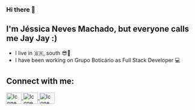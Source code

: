 ### Hi there 👋
## I'm Jéssica Neves Machado, but everyone calls me **Jay Jay** :)


- I live in :brazil:, south :sunglasses::sunrise:
- I have been working on Grupo Boticário as Full Stack Developer :computer:

## Connect with me:
<a href="https://www.linkedin.com/in/jessicanevesmachado/" target="_blank">
<img align="center" alt="Icone do linkedin" height="30" width="40" src="https://cdn.jsdelivr.net/npm/simple-icons@3.0.1/icons/linkedin.svg" style="max-width:100%;">
</a>
<a href="https://www.instagram.com/jessicanevesmachado/" target="_blank">
<img align="center" alt="Icone do Instagram" height="30" width="40" src="https://cdn.jsdelivr.net/npm/simple-icons@3.0.1/icons/instagram.svg" style="max-width:100%;">
</a>
<a href="https://medium.com/@jessicanevesmachado" target="_blank">
<img align="center" alt="Icone do Medium" height="30" width="40" src="https://img1.gratispng.com/20180625/tbj/kisspng-medium-logo-publishing-blog-business-5b314661c4bb51.2060332615299559378058.jpg" style="max-width:100%;">
</a>


<!--
**jessicanevesmachado/jessicanevesmachado** is a ✨ _special_ ✨ repository because its `README.md` (this file) appears on your GitHub profile.

Here are some ideas to get you started:

- 🔭 I’m currently working on ...
- 🌱 I’m currently learning ...
- 👯 I’m looking to collaborate on ...
- 🤔 I’m looking for help with ...
- 💬 Ask me about ...
- 📫 How to reach me: ...
- 😄 Pronouns: ...
- ⚡ Fun fact: ...
-->
